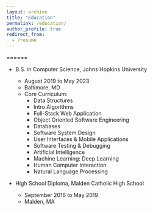 ```yaml
---
layout: archive
title: "Education"
permalink: /education/
author_profile: true
redirect_from:
  - /resume
---
```


======
* B.S. in Computer Science, Johns Hopkins University
  * August 2019 to May 2023
  * Baltimore, MD
  * Core Curriculum:
    * Data Structures
    * Intro Algorithms
    * Full-Stack Web Application
    * Object Oriented Software Engineering
    * Databases
    * Software System Design
    * User Interfaces & Mobile Applications
    * Software Testing & Debugging
    * Artificial Intelligence
    * Machine Learning: Deep Learning
    * Human Computer Interaction
    * Natural Language Processing

* High School Diploma, Malden Catholic High School
  * September 2016 to May 2019
  * Malden, MA
